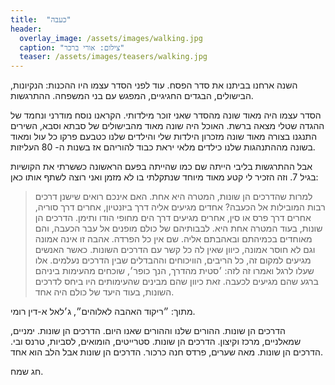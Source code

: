 ```yaml
---
title:  "כעבה"
header:
  overlay_image: /assets/images/walking.jpg
  caption: "צילום: אורי ברכר"
  teaser: /assets/images/teasers/walking.jpg
---
```


השנה ארחנו בביתנו את סדר הפסח.<!--more-->
עוד לפני הסדר עצמו היו ההכנות: הנקיונות, הבישולים, הבגדים החגיגיים, המפגש עם בני המשפחה. ההתרגשות.

הסדר עצמו היה מאוד שונה מהסדר שאני זוכר מילדותי.
הקראנו נוסח מודרני ונחמד של ההגדה שטלי מצאה ברשת. האוכל היה שונה מאוד מהבישולים של סבתא וסבא,
השירים התנגנו בצורה מאוד שונה מזכרון הילדות שלי והילדים שלנו כטבעם פרקו כל עול
ומאוד בשונה מההתנהגות שלנו כילדים מלאי יראת כבוד להוריהם אז בשנות ה- 80 העליזות.

אבל ההתרגשות בליבי הייתה שם כמו שהייתה בפעם הראשונה כששרתי את הקושיות בגיל 7.
וזה הזכיר לי קטע מאוד מיוחד שנתקלתי בו לא מזמן ואני רוצה לשתף אותו כאן:

> למרות שהדרכים הן שונות, המטרה היא אחת. האם אינכם רואים שישנן דרכים רבות המובילות אל הכעבה?
> אחדים מגיעים אליה דרך ביזנטיון, אחרים דרך סוריה, אחרים דרך פרס או סין,
> אחרים מגיעים דרך הים מחופי הודו ותימן. הדרכים הן שונות, בעוד המטרה אחת היא.
> לבבותיהם של כולם מופנים אל עבר הכעבה, והם מאוחדים בכמיהתם ובאהבתם אליה. שם אין כל הפרדה.
> אהבה זו אינה אמונה וגם לא חוסר אמונה, כיוון שאין לה כל קשר עם הדרכים השונות.
> כאשר האנשים מגיעים למקום זה, כל הריבים, הוויכוחים וההבדלים שבין הדרכים נעלמים.
> אלו שעלו לרגל ואמרו זה לזה: ׳סטית מהדרך, הנך כופר׳, שוכחים מהעימות ביניהם ברגע שהם מגיעים לכעבה.
>זאת כיוון שהם מבינים שהעימותים היו ביחס לדרכים השונות, בעוד היעד של כולם היה אחד.

מתוך: ״ריקוד האהבה לאלוהים״, ג׳לאל א-דין רומי.

הדרכים הן שונות.
ההורים שלנו וההורים שאנו היום. הדרכים הן שונות. ימניים, שמאלניים, מרכז וקיצון.
הדרכים הן שונות. סטרייטים, הומואים, לסביות, טרנס ובי. הדרכים הן שונות.
מאה שערים, פרדס חנה כרכור. הדרכים הן שונות אבל הלב הוא אחד.

חג שמח.